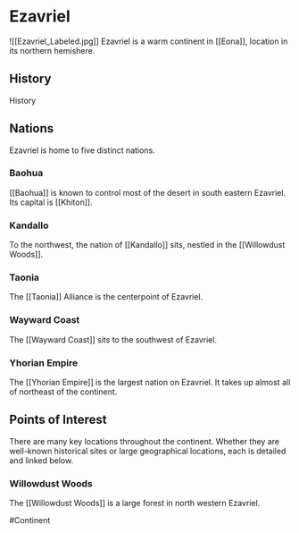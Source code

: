 # Ezavriel

![[Ezavriel_Labeled.jpg]]
Ezavriel is a warm continent in [[Eona]], location in its northern hemishere. 

## History
History

## Nations
Ezavriel is home to five distinct nations.

### Baohua
[[Baohua]] is known to control most of the desert in south eastern Ezavriel. Its capital is [[Khiton]].

### Kandallo
To the northwest, the nation of [[Kandallo]] sits, nestled in the [[Willowdust Woods]].

### Taonia
The [[Taonia]] Alliance is the centerpoint of Ezavriel. 

### Wayward Coast
The [[Wayward Coast]] sits to the southwest of Ezavriel. 

### Yhorian Empire
The [[Yhorian Empire]] is the largest nation on Ezavriel. It takes up almost all of northeast of the continent. 

## Points of Interest
There are many key locations throughout the continent. Whether they are well-known historical sites or large geographical locations, each is detailed and linked below. 

### Willowdust Woods
The [[Willowdust Woods]] is a large forest in north western Ezavriel. 

#Continent